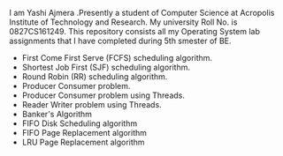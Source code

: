 I am Yashi Ajmera .Presently a student of Computer Science at Acropolis Institute of Technology and Research.
My university Roll No. is 0827CS161249.
This repository consists all my Operating System lab assignments that I have completed during 5th smester of BE.

* First Come First Serve (FCFS) scheduling algorithm.
* Shortest Job First (SJF) scheduling algorithm.
* Round Robin (RR) scheduling algorithm.
* Producer Consumer problem.
* Producer Consumer problem using Threads.
* Reader Writer problem using Threads.
* Banker's Algorithm
* FIFO Disk Scheduling algorithm
* FIFO Page Replacement algorithm
* LRU Page Replacement algorithm

